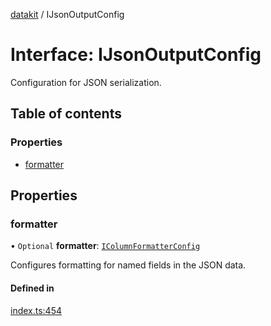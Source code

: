 [datakit](../README.md) / IJsonOutputConfig

# Interface: IJsonOutputConfig

Configuration for JSON serialization.

## Table of contents

### Properties

- [formatter](IJsonOutputConfig.md#formatter)

## Properties

### formatter

• `Optional` **formatter**: [`IColumnFormatterConfig`](IColumnFormatterConfig.md)

Configures formatting for named fields in the JSON data.

#### Defined in

[index.ts:454](https://github.com/ashleydavis/datakit/blob/4dc37ce/src/index.ts#L454)
